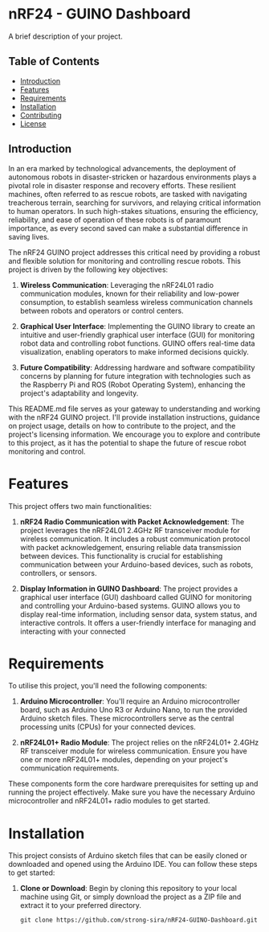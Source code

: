 # nRF24 - GUINO Dashboard

A brief description of your project.

## Table of Contents

- [Introduction](#introduction)
- [Features](#features)
- [Requirements](#Requirements)
- [Installation](#installation)
- [Contributing](#contributing)
- [License](#license)

## Introduction

In an era marked by technological advancements, the deployment of autonomous robots in disaster-stricken or hazardous environments plays a pivotal role in disaster response and recovery efforts. These resilient machines, often referred to as rescue robots, are tasked with navigating treacherous terrain, searching for survivors, and relaying critical information to human operators. In such high-stakes situations, ensuring the efficiency, reliability, and ease of operation of these robots is of paramount importance, as every second saved can make a substantial difference in saving lives.

The nRF24 GUINO project addresses this critical need by providing a robust and flexible solution for monitoring and controlling rescue robots. This project is driven by the following key objectives:

1. **Wireless Communication**: Leveraging the nRF24L01 radio communication modules, known for their reliability and low-power consumption, to establish seamless wireless communication channels between robots and operators or control centers.

2. **Graphical User Interface**: Implementing the GUINO library to create an intuitive and user-friendly graphical user interface (GUI) for monitoring robot data and controlling robot functions. GUINO offers real-time data visualization, enabling operators to make informed decisions quickly.

3. **Future Compatibility**: Addressing hardware and software compatibility concerns by planning for future integration with technologies such as the Raspberry Pi and ROS (Robot Operating System), enhancing the project's adaptability and longevity.

This README.md file serves as your gateway to understanding and working with the nRF24 GUINO project. I'll provide installation instructions, guidance on project usage, details on how to contribute to the project, and the project's licensing information. We encourage you to explore and contribute to this project, as it has the potential to shape the future of rescue robot monitoring and control.


# Features

This project offers two main functionalities:

1. **nRF24 Radio Communication with Packet Acknowledgement**: The project leverages the nRF24L01 2.4GHz RF transceiver module for wireless communication. It includes a robust communication protocol with packet acknowledgement, ensuring reliable data transmission between devices. This functionality is crucial for establishing communication between your Arduino-based devices, such as robots, controllers, or sensors.

2. **Display Information in GUINO Dashboard**: The project provides a graphical user interface (GUI) dashboard called GUINO for monitoring and controlling your Arduino-based systems. GUINO allows you to display real-time information, including sensor data, system status, and interactive controls. It offers a user-friendly interface for managing and interacting with your connected

# Requirements

To utilise this project, you'll need the following components:

1. **Arduino Microcontroller**: You'll require an Arduino microcontroller board, such as Arduino Uno R3 or Arduino Nano, to run the provided Arduino sketch files. These microcontrollers serve as the central processing units (CPUs) for your connected devices.

2. **nRF24L01+ Radio Module**: The project relies on the nRF24L01+ 2.4GHz RF transceiver module for wireless communication. Ensure you have one or more nRF24L01+ modules, depending on your project's communication requirements.

These components form the core hardware prerequisites for setting up and running the project effectively. Make sure you have the necessary Arduino microcontroller and nRF24L01+ radio modules to get started.




# Installation

This project consists of Arduino sketch files that can be easily cloned or downloaded and opened using the Arduino IDE. You can follow these steps to get started:

1. **Clone or Download**: Begin by cloning this repository to your local machine using Git, or simply download the project as a ZIP file and extract it to your preferred directory.

   ```shell
   git clone https://github.com/strong-sira/nRF24-GUINO-Dashboard.git
